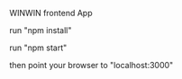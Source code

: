 WINWIN frontend App

  run "npm install"
  
  run "npm start"
  
  then point your browser to "localhost:3000"
  
